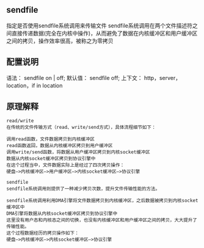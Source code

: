 ## sendfile
指定是否使用sendfile系统调用来传输文件
sendfile系统调用在两个文件描述符之间直接传递数据(完全在内核中操作)，从而避免了数据在内核缓冲区和用户缓冲区之间的拷贝，操作效率很高，被称之为零拷贝

## 配置说明
语法： sendfile on | off;
默认值： sendfile off;
上下文： http，server，location，if in location

## 原理解释
```
read/write
在传统的文件传输方式（read、write/send方式），具体流程细节如下：

调用read函数，文件数据拷贝到内核缓冲区
read函数返回，数据从内核缓冲区拷贝到用户缓冲区
调用write/send函数，将数据从用户缓冲区拷贝到内核socket缓冲区
数据从内核socket缓冲区拷贝到协议引擎中
在这个过程当中，文件数据实际上是经过了四次拷贝操作：
硬盘—>内核缓冲区—>用户缓冲区—>内核socket缓冲区—>协议引擎

sendfile
sendfile系统调用则提供了一种减少拷贝次数，提升文件传输性能的方法。

sendfile系统调用利用DMA引擎将文件数据拷贝到内核缓冲区，之后数据被拷贝到内核socket缓冲区中
DMA引擎将数据从内核socket缓冲区拷贝到协议引擎中
这里没有用户态和内核态之间的切换，也没有内核缓冲区和用户缓冲区之间的拷贝，大大提升了传输性能。
这个过程数据经历的拷贝操作如下：
硬盘—>内核缓冲区—>内核socket缓冲区—>协议引擎
```
